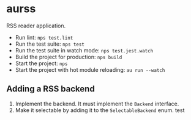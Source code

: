 # aurss

RSS reader application.

- Run lint: `nps test.lint`
- Run the test suite: `nps test`
- Run the test suite in watch mode: `nps test.jest.watch`
- Build the project for production: `nps build`
- Start the project: `nps`
- Start the project with hot module reloading: `au run --watch`

## Adding a RSS backend

1. Implement the backend. It must implement the `Backend` interface.
2. Make it selectable by adding it to the `SelectableBackend` enum.
test
